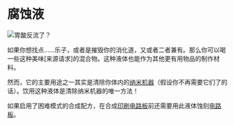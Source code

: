 # 腐蚀液

![胃酸反流了？](oredict:opencomputers:materialAcid)

如果你想找点……乐子，或者是摧毁你的消化道，又或者二者兼有。那么你可以喝一些这种美味[来源请求]的混合物。这种液体也能作为其他更有用物品的制作材料。

然而，它的主要用途之一其实是清除你体内的[纳米机器](nanomachines.md)（假设你不再需要它们了的话）。饮用这种液体是清除纳米机器的唯一方法！

如果启用了困难模式的合成配方，在合成[印刷电路板](printedCircuitBoard.md)前还需要用此液体蚀刻[电路板](circuitBoard.md)。
